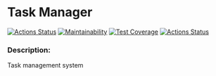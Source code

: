 # Task Manager

[![Actions Status](https://github.com/bsa2609/java-project-99/actions/workflows/hexlet-check.yml/badge.svg)](https://github.com/bsa2609/java-project-99/actions)
[![Maintainability](https://api.codeclimate.com/v1/badges/bea3912e2efbf71976df/maintainability)](https://codeclimate.com/github/bsa2609/java-project-99/maintainability)
[![Test Coverage](https://api.codeclimate.com/v1/badges/bea3912e2efbf71976df/test_coverage)](https://codeclimate.com/github/bsa2609/java-project-99/test_coverage)
[![Actions Status](https://github.com/bsa2609/java-project-99/actions/workflows/main.yml/badge.svg)](https://github.com/bsa2609/java-project-99/actions)

### Description:
Task management system

